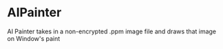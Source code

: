 # AIPainter
AI Painter takes in a non-encrypted .ppm image file and draws that image on Window's paint
